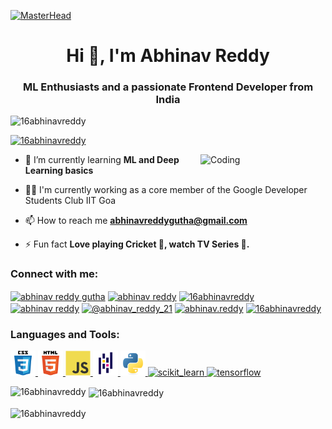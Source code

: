 [![MasterHead](https://images.squarespace-cdn.com/content/v1/5feb53185d3dab691b47361b/1609930650139-9NRI63XUJ29Y7E9LEA9G/12eca-machine-learning.gif)](https://16AbhinavReddy.io)
<h1 align="center">Hi 👋, I'm Abhinav Reddy</h1>
<h3 align="center">ML Enthusiasts and a passionate Frontend Developer from India</h3>
<p align="left"> <img src="https://komarev.com/ghpvc/?username=16abhinavreddy&label=Profile%20views&color=0e75b6&style=flat" alt="16abhinavreddy" /> </p>

<p align="left"> <a href="https://github.com/ryo-ma/github-profile-trophy"><img src="https://github-profile-trophy.vercel.app/?username=16abhinavreddy" alt="16abhinavreddy" /></a> </p>
<img align="right" alt="Coding" width="200" src="https://camo.githubusercontent.com/5ddf73ad3a205111cf8c686f687fc216c2946a75005718c8da5b837ad9de78c9/68747470733a2f2f7468756d62732e6766796361742e636f6d2f4576696c4e657874446576696c666973682d736d616c6c2e676966">

- 🌱 I’m currently learning **ML and Deep Learning basics**

- 🧑‍💻 I'm currently working as a core member of the Google Developer Students Club IIT Goa

- 📫 How to reach me **abhinavreddygutha@gmail.com**

- ⚡ Fun fact **Love playing Cricket 🏏, watch TV Series 🍿.**

<h3 align="left">Connect with me:</h3>
<p align="left">
<a href="https://www.linkedin.com/in/abhinav-reddy-gutha-12b010223/" target="blank"><img align="center" src="https://raw.githubusercontent.com/rahuldkjain/github-profile-readme-generator/master/src/images/icons/Social/linked-in-alt.svg" alt="abhinav reddy gutha" height="30" width="40" /></a>
<a href="https://www.facebook.com/abd.devilliers.777/" target="blank"><img align="center" src="https://raw.githubusercontent.com/rahuldkjain/github-profile-readme-generator/master/src/images/icons/Social/facebook.svg" alt="abhinav reddy" height="30" width="40" /></a>
<a href="https://instagram.com/16abhinavreddy" target="blank"><img align="center" src="https://raw.githubusercontent.com/rahuldkjain/github-profile-readme-generator/master/src/images/icons/Social/instagram.svg" alt="16abhinavreddy" height="30" width="40" /></a>
<a href="https://www.youtube.com/channel/UCAMhFz6TbXQs1K13SiX97mQ" target="blank"><img align="center" src="https://raw.githubusercontent.com/rahuldkjain/github-profile-readme-generator/master/src/images/icons/Social/youtube.svg" alt="abhinav reddy" height="30" width="40" /></a>
<a href="https://www.hackerrank.com/abhinav_reddy_21?hr_r=1" target="blank"><img align="center" src="https://raw.githubusercontent.com/rahuldkjain/github-profile-readme-generator/master/src/images/icons/Social/hackerrank.svg" alt="@abhinav_reddy_21" height="30" width="40" /></a>
<a href="https://codeforces.com/profile/abhinav.reddy" target="blank"><img align="center" src="https://raw.githubusercontent.com/rahuldkjain/github-profile-readme-generator/master/src/images/icons/Social/codeforces.svg" alt="abhinav.reddy" height="30" width="40" /></a>
<a href="https://www.leetcode.com/16abhinavreddy" target="blank"><img align="center" src="https://raw.githubusercontent.com/rahuldkjain/github-profile-readme-generator/master/src/images/icons/Social/leet-code.svg" alt="16abhinavreddy" height="30" width="40" /></a>
</p>

<h3 align="left">Languages and Tools:</h3>
<p align="left"> <a href="https://www.w3schools.com/css/" target="_blank" rel="noreferrer"> <img src="https://raw.githubusercontent.com/devicons/devicon/master/icons/css3/css3-original-wordmark.svg" alt="css3" width="40" height="40"/> </a> <a href="https://www.w3.org/html/" target="_blank" rel="noreferrer"> <img src="https://raw.githubusercontent.com/devicons/devicon/master/icons/html5/html5-original-wordmark.svg" alt="html5" width="40" height="40"/> </a> <a href="https://developer.mozilla.org/en-US/docs/Web/JavaScript" target="_blank" rel="noreferrer"> <img src="https://raw.githubusercontent.com/devicons/devicon/master/icons/javascript/javascript-original.svg" alt="javascript" width="40" height="40"/> </a> <a href="https://pandas.pydata.org/" target="_blank" rel="noreferrer"> <img src="https://raw.githubusercontent.com/devicons/devicon/2ae2a900d2f041da66e950e4d48052658d850630/icons/pandas/pandas-original.svg" alt="pandas" width="40" height="40"/> </a> <a href="https://www.python.org" target="_blank" rel="noreferrer"> <img src="https://raw.githubusercontent.com/devicons/devicon/master/icons/python/python-original.svg" alt="python" width="40" height="40"/> </a> <a href="https://scikit-learn.org/" target="_blank" rel="noreferrer"> <img src="https://upload.wikimedia.org/wikipedia/commons/0/05/Scikit_learn_logo_small.svg" alt="scikit_learn" width="40" height="40"/> </a> <a href="https://www.tensorflow.org" target="_blank" rel="noreferrer"> <img src="https://www.vectorlogo.zone/logos/tensorflow/tensorflow-icon.svg" alt="tensorflow" width="40" height="40"/> </a> </p>

<p><img align="left" src="https://github-readme-stats.vercel.app/api/top-langs?username=16abhinavreddy&show_icons=true&locale=en&layout=compact" alt="16abhinavreddy" /></p>

<p>&nbsp;<img align="center" src="https://github-readme-stats.vercel.app/api?username=16abhinavreddy&show_icons=true&locale=en" alt="16abhinavreddy" /></p>

<p><img align="center" src="https://github-readme-streak-stats.herokuapp.com/?user=16abhinavreddy&" alt="16abhinavreddy" /></p>
